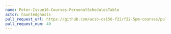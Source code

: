 ```yaml
---
name: Peter-Issue16-Courses-PersonalSchedulesTable
actor: hauntedghosts
pull_request_url: https://github.com/ucsb-cs156-f22/f22-5pm-courses/pull/40
pull_request_num: 40
---
```


